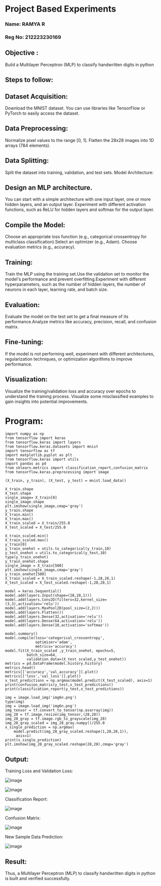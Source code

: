 # Project Based Experiments

### Name: RAMYA R
### Reg No: 212223230169


## Objective :
 Build a Multilayer Perceptron (MLP) to classify handwritten digits in python
 
## Steps to follow:
## Dataset Acquisition:
Download the MNIST dataset. You can use libraries like TensorFlow or PyTorch to easily access the dataset.

## Data Preprocessing:
Normalize pixel values to the range [0, 1].
Flatten the 28x28 images into 1D arrays (784 elements).

## Data Splitting:
Split the dataset into training, validation, and test sets.
Model Architecture:

## Design an MLP architecture. 
You can start with a simple architecture with one input layer, one or more hidden layers, and an output layer.
Experiment with different activation functions, such as ReLU for hidden layers and softmax for the output layer.

## Compile the Model:
Choose an appropriate loss function (e.g., categorical crossentropy for multiclass classification).Select an optimizer (e.g., Adam).
Choose evaluation metrics (e.g., accuracy).

## Training:
Train the MLP using the training set.Use the validation set to monitor the model's performance and prevent overfitting.Experiment with different hyperparameters, such as the number of hidden layers, the number of neurons in each layer, learning rate, and batch size.

## Evaluation:
Evaluate the model on the test set to get a final measure of its performance.Analyze metrics like accuracy, precision, recall, and confusion matrix.

## Fine-tuning:
If the model is not performing well, experiment with different architectures, regularization techniques, or optimization algorithms to improve performance.

## Visualization:
Visualize the training/validation loss and accuracy over epochs to understand the training process. Visualize some misclassified examples to gain insights into potential improvements.


# Program:

```
import numpy as np
from tensorflow import keras
from tensorflow.keras import layers
from tensorflow.keras.datasets import mnist
import tensorflow as tf
import matplotlib.pyplot as plt
from tensorflow.keras import utils
import pandas as pd
from sklearn.metrics import classification_report,confusion_matrix
from tensorflow.keras.preprocessing import image

(X_train, y_train), (X_test, y_test) = mnist.load_data()

X_train.shape
X_test.shape
single_image= X_train[0]
single_image.shape
plt.imshow(single_image,cmap='gray')
y_train.shape
X_train.min()
X_train.max()
X_train_scaled = X_train/255.0
X_test_scaled = X_test/255.0

X_train_scaled.min()
X_train_scaled.max()
y_train[0]
y_train_onehot = utils.to_categorical(y_train,10)
y_test_onehot = utils.to_categorical(y_test,10)
type(y_train_onehot)
y_train_onehot.shape
single_image = X_train[500]
plt.imshow(single_image,cmap='gray')
y_train_onehot[500]
X_train_scaled = X_train_scaled.reshape(-1,28,28,1)
X_test_scaled = X_test_scaled.reshape(-1,28,28,1)

model = keras.Sequential()
model.add(layers.Input(shape=(28,28,1)))
model.add(layers.Conv2D(filters=32,kernel_size=(3,3),activation='relu'))
model.add(layers.MaxPool2D(pool_size=(2,2)))
model.add(layers.Flatten())
model.add(layers.Dense(32,activation='relu'))
model.add(layers.Dense(64,activation='relu'))
model.add(layers.Dense(10,activation='softmax'))

model.summary()
model.compile(loss='categorical_crossentropy',
              optimizer='adam',
              metrics='accuracy')
model.fit(X_train_scaled ,y_train_onehot, epochs=5,
          batch_size=64,
          validation_data=(X_test_scaled,y_test_onehot))
metrics = pd.DataFrame(model.history.history)
metrics.head()
metrics[['accuracy','val_accuracy']].plot()
metrics[['loss','val_loss']].plot()
x_test_predictions = np.argmax(model.predict(X_test_scaled), axis=1)
print(confusion_matrix(y_test,x_test_predictions))
print(classification_report(y_test,x_test_predictions))

img = image.load_img('img6n.png')
type(img)
img = image.load_img('img6n.png')
img_tensor = tf.convert_to_tensor(np.asarray(img))
img_28 = tf.image.resize(img_tensor,(28,28))
img_28_gray = tf.image.rgb_to_grayscale(img_28)
img_28_gray_scaled = img_28_gray.numpy()/255.0
x_single_prediction = np.argmax(
    model.predict(img_28_gray_scaled.reshape(1,28,28,1)),
     axis=1)
print(x_single_prediction)
plt.imshow(img_28_gray_scaled.reshape(28,28),cmap='gray')
```


## Output:

Training Loss and Validation Loss:

![image](https://github.com/user-attachments/assets/d420f54c-81f6-410e-9dad-29f7b4af3143)

![image](https://github.com/user-attachments/assets/b1e71046-7a68-4d9a-ac08-91ee944f2686)


Classification Report:

![image](https://github.com/user-attachments/assets/7beec50f-3c0a-4aff-b0ab-14bbe91c253c)


Confusion Matrix:

![image](https://github.com/user-attachments/assets/e05dcc8d-6b30-4172-8c23-9e3a55e1edc4)


New Sample Data Prediction:

![image](https://github.com/user-attachments/assets/3a5eb482-1afe-42f5-8b76-4ce4a3e6796f)



## Result:

Thus, a Multilayer Perceptron (MLP) to classify handwritten digits in python is built and verified successfully.
